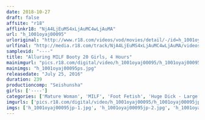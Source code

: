 ```yaml
---
date: 2018-10-27
draft: false
affsite: "r18"
afflinkr18: "NjA4LjEuMS4xLjAuMC4wLjAuMA"
url: "h_1001oyaj00095"
urloriginal: "http://www.r18.com/videos/vod/movies/detail/-/id=h_1001oyaj00095"
urlfinal: "http://media.r18.com/track/NjA4LjEuMS4xLjAuMC4wLjAuMA/videos/vod/movies/detail/-/id=h_1001oyaj00095"
samplevid: "----"
title: "Alluring MILF Booty 20 Girls, 4 Hours"
mainimgurl: "pics.r18.com/digital/video/h_1001oyaj00095/h_1001oyaj00095ps.jpg"
mainimgs: "h_1001oyaj00095ps.jpg"
releasedate: "July 25, 2016"
duration: 239
productioncomp: "Seishunsha"
girls: ['----']
categories: ['Mature Woman', 'MILF', 'Foot Fetish', 'Huge Dick - Large Dick', 'Compilation', 'Over 4 Hours']
imgurls: ['pics.r18.com/digital/video/h_1001oyaj00095/h_1001oyaj00095jp-1.jpg', 'pics.r18.com/digital/video/h_1001oyaj00095/h_1001oyaj00095jp-2.jpg', 'pics.r18.com/digital/video/h_1001oyaj00095/h_1001oyaj00095jp-3.jpg', 'pics.r18.com/digital/video/h_1001oyaj00095/h_1001oyaj00095jp-4.jpg', 'pics.r18.com/digital/video/h_1001oyaj00095/h_1001oyaj00095jp-5.jpg', 'pics.r18.com/digital/video/h_1001oyaj00095/h_1001oyaj00095jp-6.jpg', 'pics.r18.com/digital/video/h_1001oyaj00095/h_1001oyaj00095jp-7.jpg', 'pics.r18.com/digital/video/h_1001oyaj00095/h_1001oyaj00095jp-8.jpg', 'pics.r18.com/digital/video/h_1001oyaj00095/h_1001oyaj00095jp-9.jpg', 'pics.r18.com/digital/video/h_1001oyaj00095/h_1001oyaj00095jp-10.jpg', 'pics.r18.com/digital/video/h_1001oyaj00095/h_1001oyaj00095jp-11.jpg', 'pics.r18.com/digital/video/h_1001oyaj00095/h_1001oyaj00095jp-12.jpg', 'pics.r18.com/digital/video/h_1001oyaj00095/h_1001oyaj00095jp-13.jpg', 'pics.r18.com/digital/video/h_1001oyaj00095/h_1001oyaj00095jp-14.jpg', 'pics.r18.com/digital/video/h_1001oyaj00095/h_1001oyaj00095jp-15.jpg', 'pics.r18.com/digital/video/h_1001oyaj00095/h_1001oyaj00095jp-16.jpg', 'pics.r18.com/digital/video/h_1001oyaj00095/h_1001oyaj00095jp-17.jpg', 'pics.r18.com/digital/video/h_1001oyaj00095/h_1001oyaj00095jp-18.jpg', 'pics.r18.com/digital/video/h_1001oyaj00095/h_1001oyaj00095jp-19.jpg', 'pics.r18.com/digital/video/h_1001oyaj00095/h_1001oyaj00095jp-20.jpg']
imgs: ['h_1001oyaj00095jp-1.jpg', 'h_1001oyaj00095jp-2.jpg', 'h_1001oyaj00095jp-3.jpg', 'h_1001oyaj00095jp-4.jpg', 'h_1001oyaj00095jp-5.jpg', 'h_1001oyaj00095jp-6.jpg', 'h_1001oyaj00095jp-7.jpg', 'h_1001oyaj00095jp-8.jpg', 'h_1001oyaj00095jp-9.jpg', 'h_1001oyaj00095jp-10.jpg', 'h_1001oyaj00095jp-11.jpg', 'h_1001oyaj00095jp-12.jpg', 'h_1001oyaj00095jp-13.jpg', 'h_1001oyaj00095jp-14.jpg', 'h_1001oyaj00095jp-15.jpg', 'h_1001oyaj00095jp-16.jpg', 'h_1001oyaj00095jp-17.jpg', 'h_1001oyaj00095jp-18.jpg', 'h_1001oyaj00095jp-19.jpg', 'h_1001oyaj00095jp-20.jpg']
---
```

